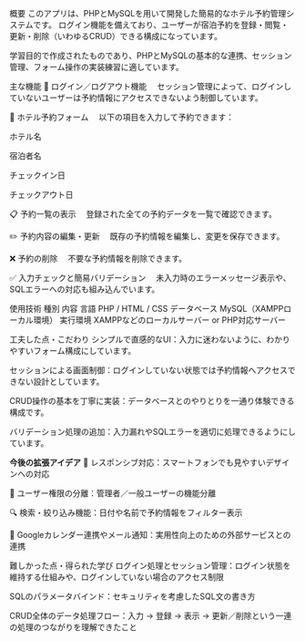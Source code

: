 概要
このアプリは、PHPとMySQLを用いて開発した簡易的なホテル予約管理システムです。
ログイン機能を備えており、ユーザーが宿泊予約を登録・閲覧・更新・削除（いわゆるCRUD）できる構成になっています。

学習目的で作成されたものであり、PHPとMySQLの基本的な連携、セッション管理、フォーム操作の実装練習に適しています。

主な機能
🔐 ログイン／ログアウト機能
　セッション管理によって、ログインしていないユーザーは予約情報にアクセスできないよう制御しています。

📝 ホテル予約フォーム
　以下の項目を入力して予約できます：

ホテル名

宿泊者名

チェックイン日

チェックアウト日

📋 予約一覧の表示
　登録された全ての予約データを一覧で確認できます。

✏️ 予約内容の編集・更新
　既存の予約情報を編集し、変更を保存できます。

❌ 予約の削除
　不要な予約情報を削除できます。

✅ 入力チェックと簡易バリデーション
　未入力時のエラーメッセージ表示や、SQLエラーへの対応も組み込んでいます。

使用技術
種別	内容
言語	PHP / HTML / CSS
データベース	MySQL（XAMPPローカル環境）
実行環境	XAMPPなどのローカルサーバー or PHP対応サーバー

工夫した点・こだわり
シンプルで直感的なUI：入力に迷わないように、わかりやすいフォーム構成にしています。

セッションによる画面制御：ログインしていない状態では予約情報へアクセスできない設計としています。

CRUD操作の基本を丁寧に実装：データベースとのやりとりを一通り体験できる構成です。

バリデーション処理の追加：入力漏れやSQLエラーを適切に処理できるようにしています。

**今後の拡張アイデア**
📱 レスポンシブ対応：スマートフォンでも見やすいデザインへの対応

👥 ユーザー権限の分離：管理者／一般ユーザーの機能分離

🔍 検索・絞り込み機能：日付や名前で予約情報をフィルター表示

📅 Googleカレンダー連携やメール通知：実用性向上のための外部サービスとの連携

難しかった点・得られた学び
ログイン処理とセッション管理：ログイン状態を維持する仕組みや、ログインしていない場合のアクセス制限

SQLのパラメータバインド：セキュリティを考慮したSQL文の書き方

CRUD全体のデータ処理フロー：入力 → 登録 → 表示 → 更新／削除という一連の処理のつながりを理解できたこと
